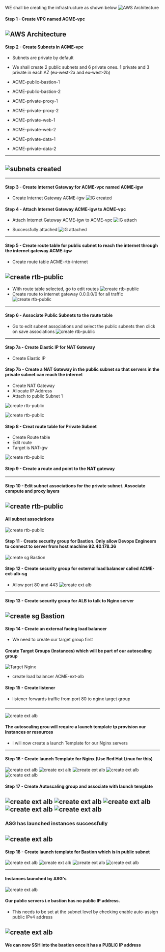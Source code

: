 WE shall be creating the infrastructure as shown below
![AWS Architecture](./images/AWS-Architecture.jpg)

#### Step 1 - Create VPC named ACME-vpc
![AWS Architecture](./images/vpc-create.JPG)
---



#### Step 2 - Create Subnets in ACME-vpc
- Subnets are private by default
- We shall create 2 public subnets and 6 private ones. 1 private and 3 private in each AZ (eu-west-2a and eu-west-2b)

- ACME-public-bastion-1  
- ACME-public-bastion-2
- ACME-private-proxy-1
- ACME-private-proxy-2
- ACME-private-web-1
- ACME-private-web-2
- ACME-private-data-1
- ACME-private-data-2
---
![subnets created](./images/subnets-created.JPG)
---
---
#### Step 3 - Create Internet Gateway for ACME-vpc named ACME-igw

- Create Internet Gateway ACME-igw
![IG created](./images/igw-created.JPG)

#### Step 4 - Attach Internet Gateway ACME-igw to ACME-vpc

- Attach Internet Gateway ACME-igw to ACME-vpc
![IG attach](./images/igw-attaching.JPG)

- Successfully attached
![IG attached](./images/igw-attached.JPG)

---
#### Step 5 - Create route table for public subnet to reach the internet through the internet gateway ACME-igw
- Create route table ACME-rtb-internet

![create rtb-public](./images/route-table-create-internet-public.JPG)
---
- With route table selected, go to edit routes 
![create rtb-public](./images/edit-routes.JPG)
- Create route to internet gateway 0.0.0.0/0 for all traffic
![create rtb-public](./images/route-added-igw.JPG)
---


#### Step 6 - Associate Public Subnets to the route table
- Go to edit subnet associations and select the public subnets then click on save associations
![create rtb-public](./images/edit-subnet-associations.JPG)

---
#### Step 7a - Create Elastic IP for NAT Gateway

- Create Elastic IP 


#### Step 7b - Create a NAT Gateway in the public subnet so that servers in the private subnet can reach the internet

- Create NAT Gateway
- Allocate IP Address
- Attach to public Subnet 1

![create rtb-public](./images/nat-gateway.JPG)

![create rtb-public](./images/nat-gateway2.JPG)


#### Step 8 - Creat route table for Private Subnet

- Create Route table
- Edit route
- Target is NAT-gw


![create rtb-public](./images/private-rtb1.JPG)

#### Step 9 - Create a route and point to the NAT gateway
---

#### Step 10 - Edit subnet associations for the private subnet. Associate compute and proxy layers

![create rtb-public](./images/edit-subnet-associations-private.JPG)
---
#### All subnet associations
![create rtb-public](./images/all-subnet-associations.JPG)

#### Step 11 - Create security group for Bastion. Only allow Devops Engineers to connect to server from host machine 92.40.178.36
![create sg  Bastion](./images/bastion-sg.JPG)
#### Step 12 - Create security group for external load balancer called ACME-ext-alb-sg
- Allow port 80 and 443
![create ext alb](./images/ext-alb-sg.JPG)
---
#### Step 13 - Create security group for ALB to talk to Nginx server

![create sg  Bastion](./images/nginx-sg.JPG) 
---

#### Step 14 - Create an external facing load balancer

- We need to create our target group first
#### Create Target Groups (Instances) which will be part of our autoscaling group

![Target Nginx](./images/target-group-nginx.JPG)

- create load balancer ACME-ext-alb

#### Step 15 - Create listener
- listener forwards traffic from port 80 to nginx target group
### 
--- 


![create ext alb](./images/ext-lb-listener.JPG)


#### The autoscaling grou will require a launch template tp provision our instances or resources
- I will now create a launch Template for our Nginx servers
---

#### Step 16 - Create launch Template for Nginx (Use Red Hat Linux for this)

![create ext alb](./images/Nginxlaunchtemp1.JPG)
![create ext alb](./images/Nginxlaunchtemp2.JPG)
![create ext alb](./images/Nginxlaunchtemp3.JPG)
![create ext alb](./images/Nginxlaunchtemp4.JPG)
![create ext alb](./images/Nginxlaunchtemp4.JPG)


#### Step 17 - Create Autoscaling group and associate with launch template
![create ext alb](./images/asgnginx1.JPG)
![create ext alb](./images/asgnginx2.JPG)
![create ext alb](./images/asgnginx3.JPG)
![create ext alb](./images/asgnginx4.JPG)
![create ext alb](./images/asgnginx5.JPG)
---
### ASG has launched instances successfully
![create ext alb](./images/asginstances.JPG)
---
#### Step 18 - Create launch template for Bastion which is in public subnet
![create ext alb](./images/autoscalingbastion1.JPG)
![create ext alb](./images/autoscalingbastion2.JPG)
![create ext alb](./images/autoscalingbastion3.JPG)
![create ext alb](./images/autoscalingbastion4.JPG)

---
#### Instances launched by ASG's
![create ext alb](./images/instancesbastionnginx.JPG)

#### Our public servers i.e bastion has no public IP address. 
- This needs to be set at the subnet level by checking enable auto-assign public IPv4 address

![create ext alb](./images/autoassign-ip.JPG)
---

#### We can now SSH into the bastion once it has a PUBLIC IP address

